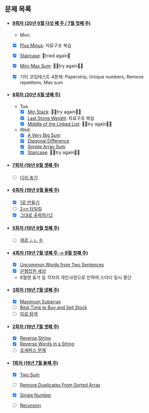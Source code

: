 ## 문제 목록

- #### [9회차 (20년 6월 다섯 째 주 / 7월 첫째 주)](https://github.com/luna-young/PlayAlgorithm/tree/master/문제풀이/20JuneWeek5)
   - Mon.     
    - [x] [Plus Minus](https://www.hackerrank.com/challenges/plus-minus/problem/): 자료구조 복습 
    - [x] [Staircase](https://www.hackerrank.com/challenges/staircase/problem/):  🙆tried again🙆
    - [x] [Mini-Max Sum](https://www.hackerrank.com/challenges/mini-max-sum/problem?h_r=next-challenge&h_v=zen/): 🏃‍♀️try again🏃‍♀️
    - [x] 기타 코딩테스트 4문제: Paperstrip, Unique numbers, Remove repetitons, Max sum 


- #### [8회차 (20년 6월 넷째 주)](https://github.com/luna-young/PlayAlgorithm/tree/master/문제풀이/20JuneWeek4)
  - Tue.
    - [x] [Min Stack](https://leetcode.com/problems/min-stack/): 🏃‍♀️try again🏃‍♀️
    - [x] [Last Stone Weight](https://leetcode.com/problems/last-stone-weight/): 자료구조 복습
    - [x] [Middle of the Linked List](https://leetcode.com/problems/middle-of-the-linked-list/): 🏃‍♀️try again🏃‍♀️
    
  - Wed.
    - [x] [A Very Big Sum](https://github.com/lunay0ung/PlayAlgorithm/blob/master/%EB%AC%B8%EC%A0%9C%ED%92%80%EC%9D%B4/20JuneWeek4/AVeryBigSum.md)
    - [x] [Diagonal Difference](https://github.com/lunay0ung/PlayAlgorithm/blob/master/%EB%AC%B8%EC%A0%9C%ED%92%80%EC%9D%B4/20JuneWeek4/DiagonalDifference.md)
    - [x] [Simple Array Sum](https://github.com/lunay0ung/PlayAlgorithm/blob/master/%EB%AC%B8%EC%A0%9C%ED%92%80%EC%9D%B4/20JuneWeek4/Simple%20Array%20Sum.md)
    - [x] [Staircase](https://github.com/lunay0ung/PlayAlgorithm/blob/master/%EB%AC%B8%EC%A0%9C%ED%92%80%EC%9D%B4/20JuneWeek4/Staircase.md): 🏃‍♀️try again🏃‍♀️
    
- #### [7회차 (19년 9월 셋째 주)](https://github.com/luna-young/PlayAlgorithm/tree/master/문제풀이/SeptWeek3)
  - [ ] [다리 놓기](https://www.acmicpc.net/problem/1010)

- #### [6회차 (19년 9월 둘째 주)](https://github.com/luna-young/LearnAlgorithm/tree/master/문제풀이/SeptWeek2)
  - [x] [1로 만들기](https://www.acmicpc.net/problem/1463)
  - [ ] [2×n 타일링](https://www.acmicpc.net/problem/11726) 
  - [x] [그대로 출력하기2](https://www.acmicpc.net/problem/11719)

- #### [5회차 (19년 9월 첫째 주)](https://github.com/luna-young/LearnAlgorithm/tree/master/문제풀이/SeptWeek1)
  - [ ] [제곱 ㄴㄴ 수](https://www.acmicpc.net/problem/1016)

- #### [4회차 (19년 7월 넷째 주 -> 9월 첫째 주)](https://github.com/luna-young/LearnAlgorithm/tree/master/문제풀이/JulyWeek5)
  - [x] [Uncommon Words from Two Sentences](https://leetcode.com/problems/uncommon-words-from-two-sentences/)
  - [x] [균형잡힌 세상](https://www.acmicpc.net/problem/4949)
  - 8월엔 휴가 등 각자의 개인사정으로 인하여 스터디 일시 중단 

- #### [3회차 (19년 7월 넷째 주)](https://github.com/luna-young/LearnAlgorithm/tree/master/문제풀이/JulyWeek4)
  - [x] [Maximum Subarray](https://leetcode.com/problems/maximum-subarray/description/)
  - [ ] [Best Time to Buy and Sell Stock](https://leetcode.com/problems/best-time-to-buy-and-sell-stock/description/)
  - [ ] [미로 탐색](https://www.acmicpc.net/problem/2178)

- #### [2회차 (19년 7월 셋째 주)](https://github.com/luna-young/LearnAlgorithm/tree/master/문제풀이/JulyWeek3)
  - [x] [Reverse String](https://leetcode.com/problems/reverse-string/)
  - [x] [Reverse Words in a String](https://leetcode.com/problems/reverse-words-in-a-string/)
  - [ ] [조세퍼스 문제](https://www.acmicpc.net/problem/11866)

- #### [1회차 (19년 7월 둘째 주)](https://github.com/luna-young/LearnAlgorithm/tree/master/문제풀이/JulyWeek2)
  - [x] [Two Sum](https://leetcode.com/problems/two-sum/description/)
  - [ ] [Remove Duplicates From Sorted Array](https://leetcode.com/problems/remove-duplicates-from-sorted-array/description/)
  - [x] [Single Number](https://leetcode.com/problems/single-number/description/)
  - [ ] [Recursion](https://www.acmicpc.net/problem/1074)


    



